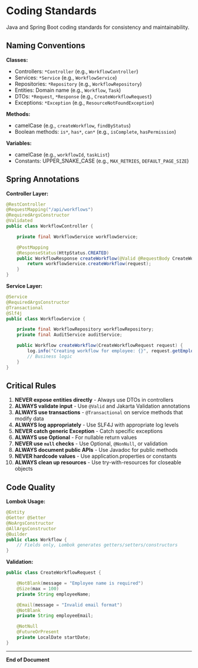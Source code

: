 # Coding Standards

Java and Spring Boot coding standards for consistency and maintainability.

## Naming Conventions

**Classes:**
- Controllers: `*Controller` (e.g., `WorkflowController`)
- Services: `*Service` (e.g., `WorkflowService`)
- Repositories: `*Repository` (e.g., `WorkflowRepository`)
- Entities: Domain name (e.g., `Workflow`, `Task`)
- DTOs: `*Request`, `*Response` (e.g., `CreateWorkflowRequest`)
- Exceptions: `*Exception` (e.g., `ResourceNotFoundException`)

**Methods:**
- camelCase (e.g., `createWorkflow`, `findByStatus`)
- Boolean methods: `is*`, `has*`, `can*` (e.g., `isComplete`, `hasPermission`)

**Variables:**
- camelCase (e.g., `workflowId`, `taskList`)
- Constants: UPPER_SNAKE_CASE (e.g., `MAX_RETRIES`, `DEFAULT_PAGE_SIZE`)

## Spring Annotations

**Controller Layer:**
```java
@RestController
@RequestMapping("/api/workflows")
@RequiredArgsConstructor
@Validated
public class WorkflowController {

    private final WorkflowService workflowService;

    @PostMapping
    @ResponseStatus(HttpStatus.CREATED)
    public WorkflowResponse createWorkflow(@Valid @RequestBody CreateWorkflowRequest request) {
        return workflowService.createWorkflow(request);
    }
}
```

**Service Layer:**
```java
@Service
@RequiredArgsConstructor
@Transactional
@Slf4j
public class WorkflowService {

    private final WorkflowRepository workflowRepository;
    private final AuditService auditService;

    public Workflow createWorkflow(CreateWorkflowRequest request) {
        log.info("Creating workflow for employee: {}", request.getEmployeeName());
        // Business logic
    }
}
```

## Critical Rules

1. **NEVER expose entities directly** - Always use DTOs in controllers
2. **ALWAYS validate input** - Use `@Valid` and Jakarta Validation annotations
3. **ALWAYS use transactions** - `@Transactional` on service methods that modify data
4. **ALWAYS log appropriately** - Use SLF4J with appropriate log levels
5. **NEVER catch generic Exception** - Catch specific exceptions
6. **ALWAYS use Optional** - For nullable return values
7. **NEVER use `null` checks** - Use Optional, `@NonNull`, or validation
8. **ALWAYS document public APIs** - Use Javadoc for public methods
9. **NEVER hardcode values** - Use application.properties or constants
10. **ALWAYS clean up resources** - Use try-with-resources for closeable objects

## Code Quality

**Lombok Usage:**
```java
@Entity
@Getter @Setter
@NoArgsConstructor
@AllArgsConstructor
@Builder
public class Workflow {
    // Fields only, Lombok generates getters/setters/constructors
}
```

**Validation:**
```java
public class CreateWorkflowRequest {

    @NotBlank(message = "Employee name is required")
    @Size(max = 100)
    private String employeeName;

    @Email(message = "Invalid email format")
    @NotBlank
    private String employeeEmail;

    @NotNull
    @FutureOrPresent
    private LocalDate startDate;
}
```

---

**End of Document**

